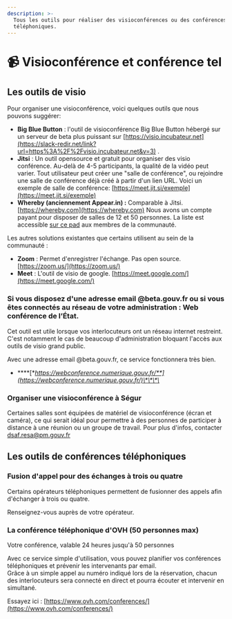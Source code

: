 ```yaml
---
description: >-
  Tous les outils pour réaliser des visioconférences ou des conférences
  téléphoniques.
---
```


# 📹 Visioconférence et conférence tel

## **Les outils** de visio

Pour organiser une visioconférence, voici quelques outils que nous pouvons suggérer:

*  **Big Blue Button** : l'outil de visioconférence Big Blue Button hébergé sur un serveur de beta plus puissant sur [https://visio.incubateur.net](https://slack-redir.net/link?url=https%3A%2F%2Fvisio.incubateur.net&v=3) .
* **Jitsi** : Un outil opensource et gratuit pour organiser des visio conférence. Au-delà de 4-5 participants, la qualité de la vidéo peut varier. Tout utilisateur peut créer une "salle de conférence", ou rejoindre une salle de conférence déjà créé à partir d'un lien URL. Voici un exemple de salle de conférence: [https://meet.jit.si/exemple](https://meet.jit.si/exemple)
* **Whereby \(anciennement Appear.in\) :**  Comparable à Jitsi. [https://whereby.com](https://whereby.com) Nous avons un compte payant pour disposer de salles de 12 et 50 personnes. La liste est accessible [sur ce pad](https://pad.incubateur.net/BEG9CK3XRqWwf9WAtDb60g?view) aux membres de la communauté.

Les autres solutions existantes que certains utilisent au sein de la communauté :

* **Zoom**  : Permet d'enregistrer l'échange. Pas open source. [https://zoom.us/](https://zoom.us/)
* **Meet** : L'outil de visio de google. [https://meet.google.com/](https://meet.google.com/)

### **Si vous disposez d'une adresse email @beta.gouv.fr ou si vous êtes connectés au réseau de votre administration : Web conférence de l’État.**

Cet outil est utile lorsque vos interlocuteurs ont un réseau internet restreint. C'est notamment le cas de beaucoup d'administration bloquant l'accès aux outils de visio grand public.

Avec une adresse email @beta.gouv.fr, ce service fonctionnera très bien.

* \*\*\*\*[**https://webconference.numerique.gouv.fr/**](https://webconference.numerique.gouv.fr/)\*\*\*\*

### **Organiser une visioconférence à Ségur**

Certaines salles sont équipées de matériel de visioconférence \(écran et caméra\), ce qui serait idéal pour permettre à des personnes de participer à distance à une réunion ou un groupe de travail. Pour plus d'infos, contacter [dsaf.resa@pm.gouv.fr](mailto:dsaf.resa@pm.gouv.fr)

## Les outils de conférences téléphoniques

### Fusion d'appel pour des échanges à trois ou quatre

Certains opérateurs téléphoniques permettent de fusionner des appels afin d'échanger à trois ou quatre.

Renseignez-vous auprès de votre opérateur.

### **La conférence téléphonique d'OVH \(50 personnes max\)**

Votre conférence, valable 24 heures jusqu'à 50 personnes

Avec ce service simple d'utilisation, vous pouvez planifier vos conférences téléphoniques et prévenir les intervenants par email.  
 Grâce à un simple appel au numéro indiqué lors de la réservation, chacun des interlocuteurs sera connecté en direct et pourra écouter et intervenir en simultané.

Essayez ici : [https://www.ovh.com/conferences/](https://www.ovh.com/conferences/)

